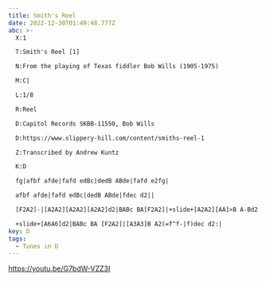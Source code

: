 ```yaml
---
title: Smith's Reel
date: 2022-12-30T01:49:48.777Z
abc: >-
  X:1

  T:Smith's Reel [1]

  N:From the playing of Texas fiddler Bob Wills (1905-1975)

  M:C|

  L:1/8

  R:Reel

  D:Capitol Records SKBB-11550, Bob Wills

  D:https://www.slippery-hill.com/content/smiths-reel-1

  Z:Transcribed by Andrew Kuntz

  K:D

  fg|afbf afde|fafd edBc|dedB ABde|fafd e2fg|

  afbf afde|fafd edBc|dedB ABde|fdec d2||

  [F2A2]-|[A2A2][A2A2][A2A2]d2|BABc BA[F2A2]|+slide+[A2A2][AA]>B A-Bd2|fedf edB>A|

  +slide+[A6A6]d2|BABc BA [F2A2]|[A3A3]B A2(=f^f-|f)dec d2:|
key: D
tags:
  - Tunes in D
---
```

https://youtu.be/G7bdW-VZZ3I